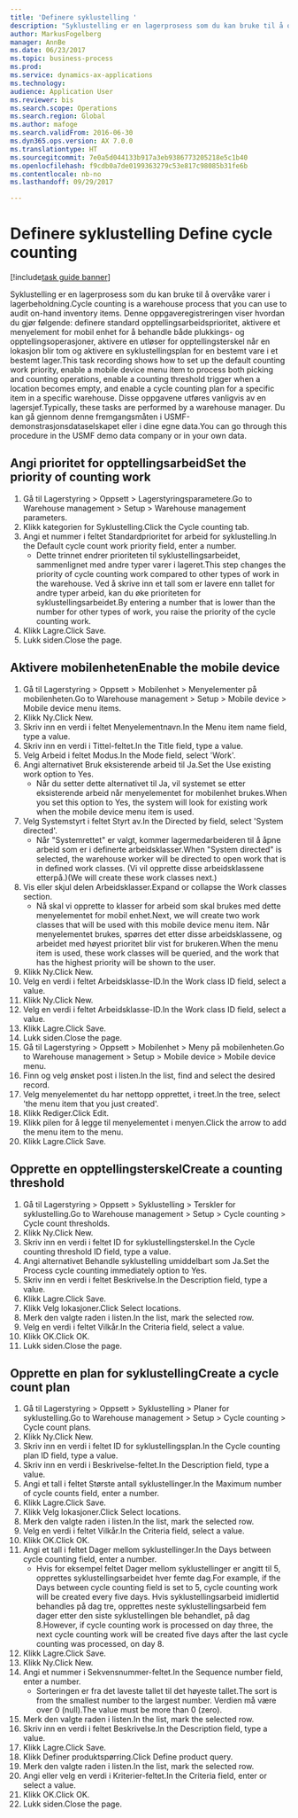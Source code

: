 ```yaml
--- 
title: 'Definere syklustelling '
description: "Syklustelling er en lagerprosess som du kan bruke til å overvåke varer i lagerbeholdning."
author: MarkusFogelberg
manager: AnnBe
ms.date: 06/23/2017
ms.topic: business-process
ms.prod: 
ms.service: dynamics-ax-applications
ms.technology: 
audience: Application User
ms.reviewer: bis
ms.search.scope: Operations
ms.search.region: Global
ms.author: mafoge
ms.search.validFrom: 2016-06-30
ms.dyn365.ops.version: AX 7.0.0
ms.translationtype: HT
ms.sourcegitcommit: 7e0a5d044133b917a3eb9386773205218e5c1b40
ms.openlocfilehash: f9cdb0a7de0199363279c53e817c98085b31fe6b
ms.contentlocale: nb-no
ms.lasthandoff: 09/29/2017

---
```

# <a name="define-cycle-counting"></a><span data-ttu-id="57b82-103">Definere syklustelling </span><span class="sxs-lookup"><span data-stu-id="57b82-103">Define cycle counting</span></span> 

[!include[task guide banner](../../includes/task-guide-banner.md)]

<span data-ttu-id="57b82-104">Syklustelling er en lagerprosess som du kan bruke til å overvåke varer i lagerbeholdning.</span><span class="sxs-lookup"><span data-stu-id="57b82-104">Cycle counting is a warehouse process that you can use to audit on-hand inventory items.</span></span> <span data-ttu-id="57b82-105">Denne oppgaveregistreringen viser hvordan du gjør følgende: definere standard opptellingsarbeidsprioritet, aktivere et menyelement for mobil enhet for å behandle både plukkings- og opptellingsoperasjoner, aktivere en utløser for opptellingsterskel når en lokasjon blir tom og aktivere en syklustellingsplan for en bestemt vare i et bestemt lager.</span><span class="sxs-lookup"><span data-stu-id="57b82-105">This task recording shows how to set up the default counting work priority, enable a mobile device menu item to process both picking and counting operations, enable a counting threshold trigger when a location becomes empty, and enable a cycle counting plan for a specific item in a specific warehouse.</span></span> <span data-ttu-id="57b82-106">Disse oppgavene utføres vanligvis av en lagersjef.</span><span class="sxs-lookup"><span data-stu-id="57b82-106">Typically, these tasks are performed by a warehouse manager.</span></span> <span data-ttu-id="57b82-107">Du kan gå gjennom denne fremgangsmåten i USMF-demonstrasjonsdataselskapet eller i dine egne data.</span><span class="sxs-lookup"><span data-stu-id="57b82-107">You can go through this procedure in the USMF demo data company or in your own data.</span></span>


## <a name="set-the-priority-of-counting-work"></a><span data-ttu-id="57b82-108">Angi prioritet for opptellingsarbeid</span><span class="sxs-lookup"><span data-stu-id="57b82-108">Set the priority of counting work</span></span>
1. <span data-ttu-id="57b82-109">Gå til Lagerstyring > Oppsett > Lagerstyringsparametere.</span><span class="sxs-lookup"><span data-stu-id="57b82-109">Go to Warehouse management > Setup > Warehouse management parameters.</span></span>
2. <span data-ttu-id="57b82-110">Klikk kategorien for Syklustelling.</span><span class="sxs-lookup"><span data-stu-id="57b82-110">Click the Cycle counting tab.</span></span>
3. <span data-ttu-id="57b82-111">Angi et nummer i feltet Standardprioritet for arbeid for syklustelling.</span><span class="sxs-lookup"><span data-stu-id="57b82-111">In the Default cycle count work priority field, enter a number.</span></span>
    * <span data-ttu-id="57b82-112">Dette trinnet endrer prioriteten til syklustellingsarbeidet, sammenlignet med andre typer varer i lageret.</span><span class="sxs-lookup"><span data-stu-id="57b82-112">This step changes the priority of cycle counting work compared to other types of work in the warehouse.</span></span> <span data-ttu-id="57b82-113">Ved å skrive inn et tall som er lavere enn tallet for andre typer arbeid, kan du øke prioriteten for syklustellingsarbeidet.</span><span class="sxs-lookup"><span data-stu-id="57b82-113">By entering a number that is lower than the number for other types of work, you raise the priority of the cycle counting work.</span></span>  
4. <span data-ttu-id="57b82-114">Klikk Lagre.</span><span class="sxs-lookup"><span data-stu-id="57b82-114">Click Save.</span></span>
5. <span data-ttu-id="57b82-115">Lukk siden.</span><span class="sxs-lookup"><span data-stu-id="57b82-115">Close the page.</span></span>

## <a name="enable-the-mobile-device"></a><span data-ttu-id="57b82-116">Aktivere mobilenheten</span><span class="sxs-lookup"><span data-stu-id="57b82-116">Enable the mobile device</span></span>
1. <span data-ttu-id="57b82-117">Gå til Lagerstyring > Oppsett > Mobilenhet > Menyelementer på mobilenheten.</span><span class="sxs-lookup"><span data-stu-id="57b82-117">Go to Warehouse management > Setup > Mobile device > Mobile device menu items.</span></span>
2. <span data-ttu-id="57b82-118">Klikk Ny.</span><span class="sxs-lookup"><span data-stu-id="57b82-118">Click New.</span></span>
3. <span data-ttu-id="57b82-119">Skriv inn en verdi i feltet Menyelementnavn.</span><span class="sxs-lookup"><span data-stu-id="57b82-119">In the Menu item name field, type a value.</span></span>
4. <span data-ttu-id="57b82-120">Skriv inn en verdi i Tittel-feltet.</span><span class="sxs-lookup"><span data-stu-id="57b82-120">In the Title field, type a value.</span></span>
5. <span data-ttu-id="57b82-121">Velg Arbeid i feltet Modus.</span><span class="sxs-lookup"><span data-stu-id="57b82-121">In the Mode field, select 'Work'.</span></span>
6. <span data-ttu-id="57b82-122">Angi alternativet Bruk eksisterende arbeid til Ja.</span><span class="sxs-lookup"><span data-stu-id="57b82-122">Set the Use existing work option to Yes.</span></span>
    * <span data-ttu-id="57b82-123">Når du setter dette alternativet til Ja, vil systemet se etter eksisterende arbeid når menyelementet for mobilenhet brukes.</span><span class="sxs-lookup"><span data-stu-id="57b82-123">When you set this option to Yes, the system will look for existing work when the mobile device menu item is used.</span></span>  
7. <span data-ttu-id="57b82-124">Velg Systemstyrt i feltet Styrt av.</span><span class="sxs-lookup"><span data-stu-id="57b82-124">In the Directed by field, select 'System directed'.</span></span>
    * <span data-ttu-id="57b82-125">Når "Systemrettet" er valgt, kommer lagermedarbeideren til å åpne arbeid som er i definerte arbeidsklasser.</span><span class="sxs-lookup"><span data-stu-id="57b82-125">When "System directed" is selected, the warehouse worker will be directed to open work that is in defined work classes.</span></span> <span data-ttu-id="57b82-126">(Vi vil opprette disse arbeidsklassene etterpå.)</span><span class="sxs-lookup"><span data-stu-id="57b82-126">(We will create these work classes next.)</span></span>  
8. <span data-ttu-id="57b82-127">Vis eller skjul delen Arbeidsklasser.</span><span class="sxs-lookup"><span data-stu-id="57b82-127">Expand or collapse the Work classes section.</span></span>
    * <span data-ttu-id="57b82-128">Nå skal vi opprette to klasser for arbeid som skal brukes med dette menyelementet for mobil enhet.</span><span class="sxs-lookup"><span data-stu-id="57b82-128">Next, we will create two work classes that will be used with this mobile device menu item.</span></span> <span data-ttu-id="57b82-129">Når menyelementet brukes, spørres det etter disse arbeidsklassene, og arbeidet med høyest prioritet blir vist for brukeren.</span><span class="sxs-lookup"><span data-stu-id="57b82-129">When the menu item is used, these work classes will be queried, and the work that has the highest priority will be shown to the user.</span></span>  
9. <span data-ttu-id="57b82-130">Klikk Ny.</span><span class="sxs-lookup"><span data-stu-id="57b82-130">Click New.</span></span>
10. <span data-ttu-id="57b82-131">Velg en verdi i feltet Arbeidsklasse-ID.</span><span class="sxs-lookup"><span data-stu-id="57b82-131">In the Work class ID field, select a value.</span></span>
11. <span data-ttu-id="57b82-132">Klikk Ny.</span><span class="sxs-lookup"><span data-stu-id="57b82-132">Click New.</span></span>
12. <span data-ttu-id="57b82-133">Velg en verdi i feltet Arbeidsklasse-ID.</span><span class="sxs-lookup"><span data-stu-id="57b82-133">In the Work class ID field, select a value.</span></span>
13. <span data-ttu-id="57b82-134">Klikk Lagre.</span><span class="sxs-lookup"><span data-stu-id="57b82-134">Click Save.</span></span>
14. <span data-ttu-id="57b82-135">Lukk siden.</span><span class="sxs-lookup"><span data-stu-id="57b82-135">Close the page.</span></span>
15. <span data-ttu-id="57b82-136">Gå til Lagerstyring > Oppsett > Mobilenhet > Meny på mobilenheten.</span><span class="sxs-lookup"><span data-stu-id="57b82-136">Go to Warehouse management > Setup > Mobile device > Mobile device menu.</span></span>
16. <span data-ttu-id="57b82-137">Finn og velg ønsket post i listen.</span><span class="sxs-lookup"><span data-stu-id="57b82-137">In the list, find and select the desired record.</span></span>
17. <span data-ttu-id="57b82-138">Velg menyelementet du har nettopp opprettet, i treet.</span><span class="sxs-lookup"><span data-stu-id="57b82-138">In the tree, select 'the menu item that you just created'.</span></span>
18. <span data-ttu-id="57b82-139">Klikk Rediger.</span><span class="sxs-lookup"><span data-stu-id="57b82-139">Click Edit.</span></span>
19. <span data-ttu-id="57b82-140">Klikk pilen for å legge til menyelementet i menyen.</span><span class="sxs-lookup"><span data-stu-id="57b82-140">Click the arrow to add the menu item to the menu.</span></span>
20. <span data-ttu-id="57b82-141">Klikk Lagre.</span><span class="sxs-lookup"><span data-stu-id="57b82-141">Click Save.</span></span>

## <a name="create-a-counting-threshold"></a><span data-ttu-id="57b82-142">Opprette en opptellingsterskel</span><span class="sxs-lookup"><span data-stu-id="57b82-142">Create a counting threshold</span></span>
1. <span data-ttu-id="57b82-143">Gå til Lagerstyring > Oppsett > Syklustelling > Terskler for syklustelling.</span><span class="sxs-lookup"><span data-stu-id="57b82-143">Go to Warehouse management > Setup > Cycle counting > Cycle count thresholds.</span></span>
2. <span data-ttu-id="57b82-144">Klikk Ny.</span><span class="sxs-lookup"><span data-stu-id="57b82-144">Click New.</span></span>
3. <span data-ttu-id="57b82-145">Skriv inn en verdi i feltet ID for syklustellingsterskel.</span><span class="sxs-lookup"><span data-stu-id="57b82-145">In the Cycle counting threshold ID field, type a value.</span></span>
4. <span data-ttu-id="57b82-146">Angi alternativet Behandle syklustelling umiddelbart som Ja.</span><span class="sxs-lookup"><span data-stu-id="57b82-146">Set the Process cycle counting immediately option to Yes.</span></span>
5. <span data-ttu-id="57b82-147">Skriv inn en verdi i feltet Beskrivelse.</span><span class="sxs-lookup"><span data-stu-id="57b82-147">In the Description field, type a value.</span></span>
6. <span data-ttu-id="57b82-148">Klikk Lagre.</span><span class="sxs-lookup"><span data-stu-id="57b82-148">Click Save.</span></span>
7. <span data-ttu-id="57b82-149">Klikk Velg lokasjoner.</span><span class="sxs-lookup"><span data-stu-id="57b82-149">Click Select locations.</span></span>
8. <span data-ttu-id="57b82-150">Merk den valgte raden i listen.</span><span class="sxs-lookup"><span data-stu-id="57b82-150">In the list, mark the selected row.</span></span>
9. <span data-ttu-id="57b82-151">Velg en verdi i feltet Vilkår.</span><span class="sxs-lookup"><span data-stu-id="57b82-151">In the Criteria field, select a value.</span></span>
10. <span data-ttu-id="57b82-152">Klikk OK.</span><span class="sxs-lookup"><span data-stu-id="57b82-152">Click OK.</span></span>
11. <span data-ttu-id="57b82-153">Lukk siden.</span><span class="sxs-lookup"><span data-stu-id="57b82-153">Close the page.</span></span>

## <a name="create-a-cycle-count-plan"></a><span data-ttu-id="57b82-154">Opprette en plan for syklustelling</span><span class="sxs-lookup"><span data-stu-id="57b82-154">Create a cycle count plan</span></span>
1. <span data-ttu-id="57b82-155">Gå til Lagerstyring > Oppsett > Syklustelling > Planer for syklustelling.</span><span class="sxs-lookup"><span data-stu-id="57b82-155">Go to Warehouse management > Setup > Cycle counting > Cycle count plans.</span></span>
2. <span data-ttu-id="57b82-156">Klikk Ny.</span><span class="sxs-lookup"><span data-stu-id="57b82-156">Click New.</span></span>
3. <span data-ttu-id="57b82-157">Skriv inn en verdi i feltet ID for syklustellingsplan.</span><span class="sxs-lookup"><span data-stu-id="57b82-157">In the Cycle counting plan ID field, type a value.</span></span>
4. <span data-ttu-id="57b82-158">Skriv inn en verdi i Beskrivelse-feltet.</span><span class="sxs-lookup"><span data-stu-id="57b82-158">In the Description field, type a value.</span></span>
5. <span data-ttu-id="57b82-159">Angi et tall i feltet Største antall syklustellinger.</span><span class="sxs-lookup"><span data-stu-id="57b82-159">In the Maximum number of cycle counts field, enter a number.</span></span>
6. <span data-ttu-id="57b82-160">Klikk Lagre.</span><span class="sxs-lookup"><span data-stu-id="57b82-160">Click Save.</span></span>
7. <span data-ttu-id="57b82-161">Klikk Velg lokasjoner.</span><span class="sxs-lookup"><span data-stu-id="57b82-161">Click Select locations.</span></span>
8. <span data-ttu-id="57b82-162">Merk den valgte raden i listen.</span><span class="sxs-lookup"><span data-stu-id="57b82-162">In the list, mark the selected row.</span></span>
9. <span data-ttu-id="57b82-163">Velg en verdi i feltet Vilkår.</span><span class="sxs-lookup"><span data-stu-id="57b82-163">In the Criteria field, select a value.</span></span>
10. <span data-ttu-id="57b82-164">Klikk OK.</span><span class="sxs-lookup"><span data-stu-id="57b82-164">Click OK.</span></span>
11. <span data-ttu-id="57b82-165">Angi et tall i feltet Dager mellom syklustellinger.</span><span class="sxs-lookup"><span data-stu-id="57b82-165">In the Days between cycle counting field, enter a number.</span></span>
    * <span data-ttu-id="57b82-166">Hvis for eksempel feltet Dager mellom syklustellinger er angitt til 5, opprettes syklustellingsarbeidet hver femte dag.</span><span class="sxs-lookup"><span data-stu-id="57b82-166">For example, if the Days between cycle counting field is set to 5, cycle counting work will be created every five days.</span></span> <span data-ttu-id="57b82-167">Hvis syklustellingsarbeid imidlertid behandles på dag tre, opprettes neste syklustellingsarbeid fem dager etter den siste syklustellingen ble behandlet, på dag 8.</span><span class="sxs-lookup"><span data-stu-id="57b82-167">However, if cycle counting work is processed on day three, the next cycle counting work will be created five days after the last cycle counting was processed, on day 8.</span></span>  
12. <span data-ttu-id="57b82-168">Klikk Lagre.</span><span class="sxs-lookup"><span data-stu-id="57b82-168">Click Save.</span></span>
13. <span data-ttu-id="57b82-169">Klikk Ny.</span><span class="sxs-lookup"><span data-stu-id="57b82-169">Click New.</span></span>
14. <span data-ttu-id="57b82-170">Angi et nummer i Sekvensnummer-feltet.</span><span class="sxs-lookup"><span data-stu-id="57b82-170">In the Sequence number field, enter a number.</span></span>
    * <span data-ttu-id="57b82-171">Sorteringen er fra det laveste tallet til det høyeste tallet.</span><span class="sxs-lookup"><span data-stu-id="57b82-171">The sort is from the smallest number to the largest number.</span></span> <span data-ttu-id="57b82-172">Verdien må være over 0 (null).</span><span class="sxs-lookup"><span data-stu-id="57b82-172">The value must be more than 0 (zero).</span></span>  
15. <span data-ttu-id="57b82-173">Merk den valgte raden i listen.</span><span class="sxs-lookup"><span data-stu-id="57b82-173">In the list, mark the selected row.</span></span>
16. <span data-ttu-id="57b82-174">Skriv inn en verdi i feltet Beskrivelse.</span><span class="sxs-lookup"><span data-stu-id="57b82-174">In the Description field, type a value.</span></span>
17. <span data-ttu-id="57b82-175">Klikk Lagre.</span><span class="sxs-lookup"><span data-stu-id="57b82-175">Click Save.</span></span>
18. <span data-ttu-id="57b82-176">Klikk Definer produktspørring.</span><span class="sxs-lookup"><span data-stu-id="57b82-176">Click Define product query.</span></span>
19. <span data-ttu-id="57b82-177">Merk den valgte raden i listen.</span><span class="sxs-lookup"><span data-stu-id="57b82-177">In the list, mark the selected row.</span></span>
20. <span data-ttu-id="57b82-178">Angi eller velg en verdi i Kriterier-feltet.</span><span class="sxs-lookup"><span data-stu-id="57b82-178">In the Criteria field, enter or select a value.</span></span>
21. <span data-ttu-id="57b82-179">Klikk OK.</span><span class="sxs-lookup"><span data-stu-id="57b82-179">Click OK.</span></span>
22. <span data-ttu-id="57b82-180">Lukk siden.</span><span class="sxs-lookup"><span data-stu-id="57b82-180">Close the page.</span></span>


